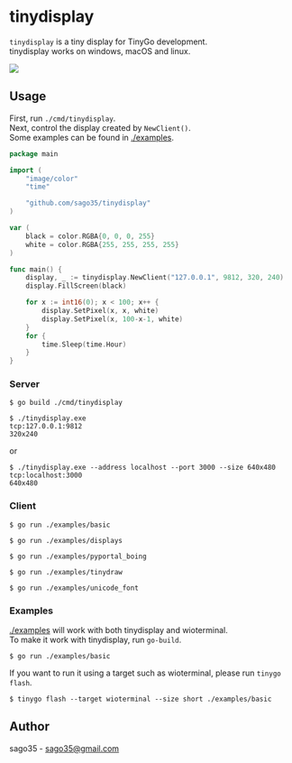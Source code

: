 # tinydisplay

`tinydisplay` is a tiny display for TinyGo development.  
tinydisplay works on windows, macOS and linux.   

[![](https://img.youtube.com/vi/tkNsQnIjE6g/0.jpg)](https://www.youtube.com/watch?v=tkNsQnIjE6g)

## Usage

First, run `./cmd/tinydisplay`.  
Next, control the display created by `NewClient()`.  
Some examples can be found in [./examples](./examples).  


```go
package main

import (
	"image/color"
	"time"

	"github.com/sago35/tinydisplay"
)

var (
	black = color.RGBA{0, 0, 0, 255}
	white = color.RGBA{255, 255, 255, 255}
)

func main() {
	display, _ := tinydisplay.NewClient("127.0.0.1", 9812, 320, 240)
	display.FillScreen(black)

	for x := int16(0); x < 100; x++ {
		display.SetPixel(x, x, white)
		display.SetPixel(x, 100-x-1, white)
	}
	for {
		time.Sleep(time.Hour)
	}
}
```

### Server

```
$ go build ./cmd/tinydisplay

$ ./tinydisplay.exe
tcp:127.0.0.1:9812
320x240
```

or

```
$ ./tinydisplay.exe --address localhost --port 3000 --size 640x480
tcp:localhost:3000
640x480
```


### Client

```
$ go run ./examples/basic

$ go run ./examples/displays

$ go run ./examples/pyportal_boing

$ go run ./examples/tinydraw

$ go run ./examples/unicode_font
```

### Examples

[./examples](./examples) will work with both tinydisplay and wioterminal.  
To make it work with tinydisplay, run `go-build`.  

```
$ go run ./examples/basic
```

If you want to run it using a target such as wioterminal, please run `tinygo flash`.  

```
$ tinygo flash --target wioterminal --size short ./examples/basic
```

## Author

sago35 - <sago35@gmail.com>
